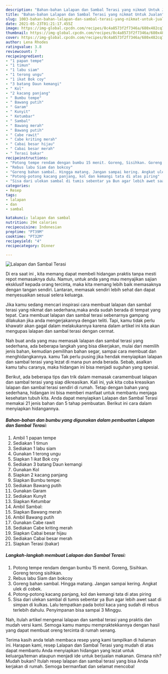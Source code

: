 ```yaml
---
description: "Bahan-bahan Lalapan dan Sambal Terasi yang nikmat Untuk Jualan"
title: "Bahan-bahan Lalapan dan Sambal Terasi yang nikmat Untuk Jualan"
slug: 1003-bahan-bahan-lalapan-dan-sambal-terasi-yang-nikmat-untuk-jualan
date: 2021-05-23T01:21:17.455Z
image: https://img-global.cpcdn.com/recipes/8c4a8573f2f7346a/680x482cq70/lalapan-dan-sambal-terasi-foto-resep-utama.jpg
thumbnail: https://img-global.cpcdn.com/recipes/8c4a8573f2f7346a/680x482cq70/lalapan-dan-sambal-terasi-foto-resep-utama.jpg
cover: https://img-global.cpcdn.com/recipes/8c4a8573f2f7346a/680x482cq70/lalapan-dan-sambal-terasi-foto-resep-utama.jpg
author: Lena Rhodes
ratingvalue: 3.8
reviewcount: 7
recipeingredient:
- "1 papan tempe"
- "1 timun"
- "1 labu siam"
- "1 terong ungu"
- "1 ikat Bok coy"
- "3 batang Daun kemangi"
- " Kol"
- "2 kacang panjang"
- " Bumbu tempe"
- " Bawang putih"
- " Garam"
- " Kunyit"
- " Ketumbar"
- " Sambal"
- " Bawang merah"
- " Bawang putih"
- " Cabe rawit"
- " Cabe kriting merah"
- " Cabai besar hijau"
- " Cabai besar merah"
- " Terasi bakar"
recipeinstructions:
- "Potong tempe rendam dengan bumbu 15 menit. Goreng, Sisihkan. Goreng terong sisihkan."
- "Rebus labu Siam dan bokcoy"
- "Goreng bahan sambal. Hingga matang. Jangan sampai kering. Angkat ulek di cobek."
- "Potong-potong kacang panjang, kol dan kemangi tata di atas piring"
- "Sisa dari ulekan sambal di tumis sebentar ya Bun agar lebih awet saat di simpan di kulkas. Lalu tempatkan pada botol kaca yang sudah di rebus terlebih dahulu. Penyimpanan bisa sampai 3 Minggu."
categories:
- Resep
tags:
- lalapan
- dan
- sambal

katakunci: lalapan dan sambal 
nutrition: 294 calories
recipecuisine: Indonesian
preptime: "PT39M"
cooktime: "PT32M"
recipeyield: "4"
recipecategory: Dinner

---
```



![Lalapan dan Sambal Terasi](https://img-global.cpcdn.com/recipes/8c4a8573f2f7346a/680x482cq70/lalapan-dan-sambal-terasi-foto-resep-utama.jpg)

Di era  saat ini , kita memang dapat membeli hidangan praktis tanpa mesti repot memasaknya dulu. Namun, untuk anda yang mau menyajikan sajian eksklusif kepada orang tercinta, maka kita memang lebih baik memasaknya dengan tangan sendiri. Lantaran, memasak sendiri lebih sehat dan dapat menyesuaikan sesuai selera keluarga.

Jika kamu sedang mencari inspirasi cara membuat lalapan dan sambal terasi yang nikmat dan sederhana,maka anda sudah berada di tempat yang tepat. Cara membuat lalapan dan sambal terasi  sebenarnya gampang dilakukan jika anda mengerjakannya dengan teliti. Tapi, kamu tidak perlu khawatir akan gagal dalam melakukannya 
karena dalam artikel ini kita akan mengupas lalapan dan sambal terasi dengan cermat.  



Nah buat anda yang mau memasak lalapan dan sambal terasi yang sederhana, ada beberapa langkah yang bisa dikerjakan, mulai dari memilih jenis bahan, kemudian pemilihan bahan segar, sampai cara membuat dan menghidangkannya. kamu Tak perlu pusing jika hendak menyiapkan lalapan dan sambal terasi yang lezat di mana pun anda berada. Sebab, asalkan kamu  tahu caranya, maka hidangan ini bisa menjadi suguhan yang spesial.

Berikut, ada beberapa tips dan trik dalam memasak caramembuat lalapan dan sambal terasi yang siap dikreasikan. Kali ini, yuk kita coba kreasikan lalapan dan sambal terasi sendiri di rumah. Tetap dengan bahan yang sederhana, hidangan ini bisa memberi manfaat untuk membantu menjaga kesehatan tubuh kita. Anda dapat menyiapkan Lalapan dan Sambal Terasi memakai 21 jenis bahan dan 5 tahap pembuatan. Berikut ini cara dalam menyiapkan hidangannya.

<!--inarticleads1-->

##### Bahan-bahan dan bumbu yang digunakan dalam pembuatan Lalapan dan Sambal Terasi:

1. Ambil 1 papan tempe
1. Sediakan 1 timun
1. Sediakan 1 labu siam
1. Gunakan 1 terong ungu
1. Siapkan 1 ikat Bok coy
1. Sediakan 3 batang Daun kemangi
1. Gunakan  Kol
1. Siapkan 2 kacang panjang
1. Siapkan  Bumbu tempe:
1. Sediakan  Bawang putih
1. Gunakan  Garam
1. Sediakan  Kunyit
1. Siapkan  Ketumbar
1. Ambil  Sambal:
1. Siapkan  Bawang merah
1. Ambil  Bawang putih
1. Gunakan  Cabe rawit
1. Sediakan  Cabe kriting merah
1. Siapkan  Cabai besar hijau
1. Sediakan  Cabai besar merah
1. Siapkan  Terasi (bakar)




<!--inarticleads2-->

##### Langkah-langkah membuat Lalapan dan Sambal Terasi:

1. Potong tempe rendam dengan bumbu 15 menit. Goreng, Sisihkan. Goreng terong sisihkan.
1. Rebus labu Siam dan bokcoy
1. Goreng bahan sambal. Hingga matang. Jangan sampai kering. Angkat ulek di cobek.
1. Potong-potong kacang panjang, kol dan kemangi tata di atas piring
1. Sisa dari ulekan sambal di tumis sebentar ya Bun agar lebih awet saat di simpan di kulkas. Lalu tempatkan pada botol kaca yang sudah di rebus terlebih dahulu. Penyimpanan bisa sampai 3 Minggu.




Nah, itulah artikel mengenai  lalapan dan sambal terasi  yang praktis dan mudah versi kami. Semoga kamu mampu mempraktekkannya dengan hasil yang dapat membuat oreng tercinta di rumah senang. 

Terima kasih anda telah membaca resep yang kami tampilkan di halaman ini. Harapan kami, resep  Lalapan dan Sambal Terasi yang mudah di atas dapat membantu Anda menyiapkan hidangan yang lezat untuk keluarga/teman ataupun menjadi ide untuk berjualan makanan. Gimana nih? Mudah bukan? Itulah resep lalapan dan sambal terasi yang bisa Anda kerjakan di rumah. Semoga bermanfaat dan selamat mencoba!

